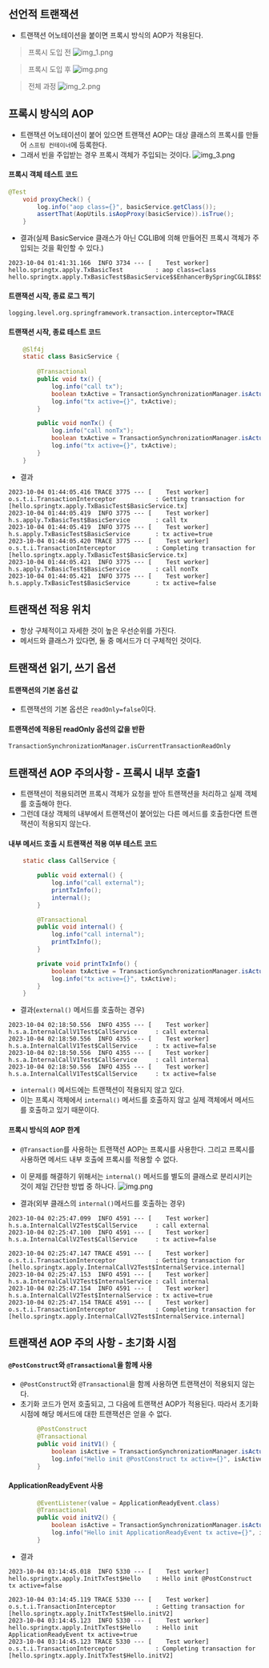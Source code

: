 ## 선언적 트랜잭션

- 트랜잭션 어노테이션을 붙이면 프록시 방식의 AOP가 적용된다.
> 프록시 도입 전
![img_1.png](img/img_1.png)

> 프록시 도입 후
![img.png](img/img.png)

> 전체 과정
![img_2.png](img/img_2.png)

## 프록시 방식의 AOP

- 트랜잭션 어노테이션이 붙어 있으면 트랜잭션 AOP는 대상 클래스의 프록시를 만들어 `스프링 컨테이너`에 등록한다.
- 그래서 빈을 주입받는 경우 프록시 객체가 주입되는 것이다.
![img_3.png](img/img_3.png)

#### 프록시 객체 테스트 코드
```java
@Test
    void proxyCheck() {
        log.info("aop class={}", basicService.getClass());
        assertThat(AopUtils.isAopProxy(basicService)).isTrue();
    }
```
- 결과(실제 BasicService 클래스가 아닌 CGLIB에 의해 만들어진 프록시 객체가 주입되는 것을 확인할 수 있다.)
```text
2023-10-04 01:41:31.166  INFO 3734 --- [    Test worker] hello.springtx.apply.TxBasicTest         : aop class=class hello.springtx.apply.TxBasicTest$BasicService$$EnhancerBySpringCGLIB$$562e918
```

#### 트랜잭션 시작, 종료 로그 찍기
```properties
logging.level.org.springframework.transaction.interceptor=TRACE
```

#### 트랜잭션 시작, 종료 테스트 코드
```java
    @Slf4j
    static class BasicService {
        
        @Transactional
        public void tx() {
            log.info("call tx");
            boolean txActive = TransactionSynchronizationManager.isActualTransactionActive();
            log.info("tx active={}", txActive);
        }

        public void nonTx() {
            log.info("call nonTx");
            boolean txActive = TransactionSynchronizationManager.isActualTransactionActive();
            log.info("tx active={}", txActive);
        }
    }
```

- 결과
```text
2023-10-04 01:44:05.416 TRACE 3775 --- [    Test worker] o.s.t.i.TransactionInterceptor           : Getting transaction for [hello.springtx.apply.TxBasicTest$BasicService.tx]
2023-10-04 01:44:05.419  INFO 3775 --- [    Test worker] h.s.apply.TxBasicTest$BasicService       : call tx
2023-10-04 01:44:05.419  INFO 3775 --- [    Test worker] h.s.apply.TxBasicTest$BasicService       : tx active=true
2023-10-04 01:44:05.420 TRACE 3775 --- [    Test worker] o.s.t.i.TransactionInterceptor           : Completing transaction for [hello.springtx.apply.TxBasicTest$BasicService.tx]
2023-10-04 01:44:05.421  INFO 3775 --- [    Test worker] h.s.apply.TxBasicTest$BasicService       : call nonTx
2023-10-04 01:44:05.421  INFO 3775 --- [    Test worker] h.s.apply.TxBasicTest$BasicService       : tx active=false
```

## 트랜잭션 적용 위치

- 항상 구체적이고 자세한 것이 높은 우선순위를 가진다.
- 메서드와 클래스가 있다면, 둘 중 메서드가 더 구체적인 것이다.

## 트랜잭션 읽기, 쓰기 옵션

#### 트랜잭션의 기본 옵션 값
- 트랜잭션의 기본 옵션은 `readOnly=false`이다.

#### 트랜잭션에 적용된 readOnly 옵션의 값을 반환
`TransactionSynchronizationManager.isCurrentTransactionReadOnly`

## 트랜잭션 AOP 주의사항 - 프록시 내부 호출1

- 트랜잭션이 적용되려면 프록시 객체가 요청을 받아 트랜잭션을 처리하고 실제 객체를 호출해야 한다.
- 그런데 대상 객체의 내부에서 트랜잭션이 붙어있는 다른 메서드를 호출한다면 트랜잭션이 적용되지 않는다.

#### 내부 메서드 호출 시 트랜잭션 적용 여부 테스트 코드

```java
    static class CallService {

        public void external() {
            log.info("call external");
            printTxInfo();
            internal();
        }

        @Transactional
        public void internal() {
            log.info("call internal");
            printTxInfo();
        }

        private void printTxInfo() {
            boolean txActive = TransactionSynchronizationManager.isActualTransactionActive();
            log.info("tx active={}", txActive);
        }
    }
```

- 결과(`external()` 메서드를 호출하는 경우)
```text
2023-10-04 02:18:50.556  INFO 4355 --- [    Test worker] h.s.a.InternalCallV1Test$CallService     : call external
2023-10-04 02:18:50.556  INFO 4355 --- [    Test worker] h.s.a.InternalCallV1Test$CallService     : tx active=false
2023-10-04 02:18:50.556  INFO 4355 --- [    Test worker] h.s.a.InternalCallV1Test$CallService     : call internal
2023-10-04 02:18:50.556  INFO 4355 --- [    Test worker] h.s.a.InternalCallV1Test$CallService     : tx active=false
```

- `internal()` 메서드에는 트랜잭션이 적용되지 않고 있다.
- 이는 프록시 객체에서 `internal()` 메서드를 호출하지 않고 실제 객체에서 메서드를 호출하고 있기 때문이다.

#### 프록시 방식의 AOP 한계
- `@Transaction`를 사용하는 트랜잭션 AOP는 프록시를 사용한다. 그리고 프록시를 사용하면 메서드 내부 호출에 프록시를 적용할 수 없다.
- 이 문제를 해결하기 위해서는 `internal()` 메서드를 별도의 클래스로 분리시키는 것이 제일 간단한 방법 중 하나다.
![img.png](img/img_4.png)

- 결과(외부 클래스의 `internal()`메서드를 호출하는 경우)
```text
2023-10-04 02:25:47.099  INFO 4591 --- [    Test worker] h.s.a.InternalCallV2Test$CallService     : call external
2023-10-04 02:25:47.100  INFO 4591 --- [    Test worker] h.s.a.InternalCallV2Test$CallService     : tx active=false

2023-10-04 02:25:47.147 TRACE 4591 --- [    Test worker] o.s.t.i.TransactionInterceptor           : Getting transaction for [hello.springtx.apply.InternalCallV2Test$InternalService.internal]
2023-10-04 02:25:47.153  INFO 4591 --- [    Test worker] h.s.a.InternalCallV2Test$InternalService : call internal
2023-10-04 02:25:47.154  INFO 4591 --- [    Test worker] h.s.a.InternalCallV2Test$InternalService : tx active=true
2023-10-04 02:25:47.154 TRACE 4591 --- [    Test worker] o.s.t.i.TransactionInterceptor           : Completing transaction for [hello.springtx.apply.InternalCallV2Test$InternalService.internal]
```

## 트랜잭션 AOP 주의 사항 - 초기화 시점

#### `@PostConstruct`와 `@Transactional`을 함께 사용
- `@PostConstruct`와 `@Transactional`을 함께 사용하면 트랜잭션이 적용되지 않는다.
- 초기화 코드가 먼저 호출되고, 그 다음에 트랜잭션 AOP가 적용된다. 따라서 초기화 시점에 해당 메서드에 대한 트랜잭션은 얻을 수 없다.
```java
        @PostConstruct
        @Transactional
        public void initV1() {
            boolean isActive = TransactionSynchronizationManager.isActualTransactionActive();
            log.info("Hello init @PostConstruct tx active={}", isActive);
        }
```

#### ApplicationReadyEvent 사용
```java
        @EventListener(value = ApplicationReadyEvent.class)
        @Transactional
        public void initV2() {
            boolean isActive = TransactionSynchronizationManager.isActualTransactionActive();
            log.info("Hello init ApplicationReadyEvent tx active={}", isActive);
        }
```

- 결과
```text
2023-10-04 03:14:45.018  INFO 5330 --- [    Test worker] hello.springtx.apply.InitTxTest$Hello    : Hello init @PostConstruct tx active=false

2023-10-04 03:14:45.119 TRACE 5330 --- [    Test worker] o.s.t.i.TransactionInterceptor           : Getting transaction for [hello.springtx.apply.InitTxTest$Hello.initV2]
2023-10-04 03:14:45.123  INFO 5330 --- [    Test worker] hello.springtx.apply.InitTxTest$Hello    : Hello init ApplicationReadyEvent tx active=true
2023-10-04 03:14:45.123 TRACE 5330 --- [    Test worker] o.s.t.i.TransactionInterceptor           : Completing transaction for [hello.springtx.apply.InitTxTest$Hello.initV2]
```